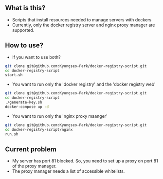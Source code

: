 ## What is this?
 - Scripts that install resources needed to manage servers with dockers
 - Currently, only the docker registry server and nginx proxy manager are supported.

## How to use?
 - If you want to use both?
 ``` bash
git clone git@github.com:Kyungseo-Park/docker-registry-script.git
cd docker-registry-script
start.sh
```

 - You want to run only the 'docker registry' and the 'docker registry web'
``` bash
git clone git@github.com:Kyungseo-Park/docker-registry-script.git
cd docker-registry-script
./generate-key.sh
docker-compose up -d
```

 - You want to run only the 'nginx proxy maanger'
 ``` bash
git clone git@github.com:Kyungseo-Park/docker-registry-script.git
cd docker-registry-script/nginx
run.sh
```

## Current problem
 - My server has port 81 blocked. So, you need to set up a proxy on port 81 of the proxy manager.
 - The proxy manager needs a list of accessible whitelists.
